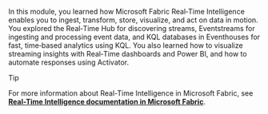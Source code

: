 In this module, you learned how Microsoft Fabric Real‑Time Intelligence enables you to ingest, transform, store, visualize, and act on data in motion. You explored the Real‑Time Hub for discovering streams, Eventstreams for ingesting and processing event data, and KQL databases in Eventhouses for fast, time‑based analytics using KQL. You also learned how to visualize streaming insights with Real‑Time dashboards and Power BI, and how to automate responses using Activator.

> [!TIP]
> For more information about Real-Time Intelligence in Microsoft Fabric, see **[Real-Time Intelligence documentation in Microsoft Fabric](/fabric/real-time-intelligence/?azure-portal=true)**.
